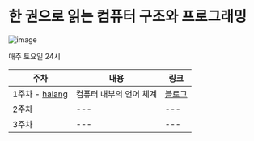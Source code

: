 # 한 권으로 읽는 컴퓨터 구조와 프로그래밍

![image](https://user-images.githubusercontent.com/64428916/195994033-40c62410-4df4-40f1-858a-93afbc8be5ef.png)


매주 토요일 24시

|주차|내용|링크|
|------|---|---|
|1주차 - [halang](https://github.com/haryung-lee)|컴퓨터 내부의 언어 체계|[블로그](https://velog.io/@lhr4884/%EC%BB%B4%ED%93%A8%ED%84%B0-%EB%82%B4%EB%B6%80%EC%9D%98-%EC%96%B8%EC%96%B4-%EC%B2%B4%EA%B3%84)|
|2주차|---|---|
|3주차|---|---|

